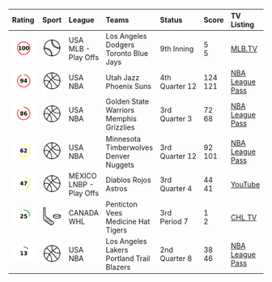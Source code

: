| Rating                                                                                                                                   | Sport                                                                                                                | League                     | Teams                                        | Status         | Score      | TV Listing                                                         |
|:-----------------------------------------------------------------------------------------------------------------------------------------|:---------------------------------------------------------------------------------------------------------------------|:---------------------------|:---------------------------------------------|:---------------|:-----------|:-------------------------------------------------------------------|
| <img src="https://raw.githubusercontent.com/BlakeDuncan25/Donut-SVG-Ratings/bac4e4a278175106499642192132b1786a9aec38/100.svg" alt="100"> | <img src="https://raw.githubusercontent.com/BlakeDuncan25/Donut-SVG-Ratings/master/baseball.png" alt="Baseball">     | USA<br>MLB - Play Offs     | Los Angeles Dodgers<br>Toronto Blue Jays     | 9th Inning     | 5<br>5     | <a href="https://www.mlb.com/live-stream-games">MLB.TV</a>         |
| <img src="https://raw.githubusercontent.com/BlakeDuncan25/Donut-SVG-Ratings/bac4e4a278175106499642192132b1786a9aec38/94.svg" alt="94">   | <img src="https://raw.githubusercontent.com/BlakeDuncan25/Donut-SVG-Ratings/master/basketball.png" alt="NBA">        | USA<br>NBA                 | Utah Jazz<br>Phoenix Suns                    | 4th Quarter 12 | 124<br>121 | <a href="https://www.nba.com/schedule">NBA League Pass</a>         |
| <img src="https://raw.githubusercontent.com/BlakeDuncan25/Donut-SVG-Ratings/bac4e4a278175106499642192132b1786a9aec38/86.svg" alt="86">   | <img src="https://raw.githubusercontent.com/BlakeDuncan25/Donut-SVG-Ratings/master/basketball.png" alt="NBA">        | USA<br>NBA                 | Golden State Warriors<br>Memphis Grizzlies   | 3rd Quarter 3  | 72<br>68   | <a href="https://www.nba.com/schedule">NBA League Pass</a>         |
| <img src="https://raw.githubusercontent.com/BlakeDuncan25/Donut-SVG-Ratings/bac4e4a278175106499642192132b1786a9aec38/62.svg" alt="62">   | <img src="https://raw.githubusercontent.com/BlakeDuncan25/Donut-SVG-Ratings/master/basketball.png" alt="NBA">        | USA<br>NBA                 | Minnesota Timberwolves<br>Denver Nuggets     | 3rd Quarter 12 | 92<br>101  | <a href="https://www.nba.com/schedule">NBA League Pass</a>         |
| <img src="https://raw.githubusercontent.com/BlakeDuncan25/Donut-SVG-Ratings/bac4e4a278175106499642192132b1786a9aec38/47.svg" alt="47">   | <img src="https://raw.githubusercontent.com/BlakeDuncan25/Donut-SVG-Ratings/master/basketball.png" alt="Basketball"> | MEXICO<br>LNBP - Play Offs | Diablos Rojos<br>Astros                      | 3rd Quarter 4  | 44<br>41   | <a href="https://www.youtube.com/@LNBPOFICIAL/streams">YouTube</a> |
| <img src="https://raw.githubusercontent.com/BlakeDuncan25/Donut-SVG-Ratings/bac4e4a278175106499642192132b1786a9aec38/25.svg" alt="25">   | <img src="https://raw.githubusercontent.com/BlakeDuncan25/Donut-SVG-Ratings/master/hockey.png" alt="Ice Hockey">     | CANADA<br>WHL              | Penticton Vees<br>Medicine Hat Tigers        | 3rd Period 7   | 1<br>2     | <a href="https://watch.chl.ca/whl_chl">CHL TV</a>                  |
| <img src="https://raw.githubusercontent.com/BlakeDuncan25/Donut-SVG-Ratings/bac4e4a278175106499642192132b1786a9aec38/13.svg" alt="13">   | <img src="https://raw.githubusercontent.com/BlakeDuncan25/Donut-SVG-Ratings/master/basketball.png" alt="NBA">        | USA<br>NBA                 | Los Angeles Lakers<br>Portland Trail Blazers | 2nd Quarter 8  | 38<br>46   | <a href="https://www.nba.com/schedule">NBA League Pass</a>         |